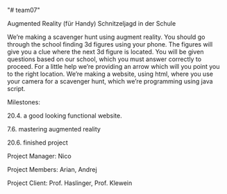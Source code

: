 "# team07"

Augmented Reality (für Handy) Schnitzeljagd in der Schule

We’re making a scavenger hunt using augment reality. You should go through the school finding 3d figures using your phone. The figures will give you a clue where the next 3d figure is located. You will be given questions based on our school, which you must answer correctly to proceed.  For a little help we’re providing an arrow which will you point you to the right location.
We’re making a website, using html,  where you use your camera for a scavenger hunt, which we’re programming using java script.

Milestones:

20.4. a good looking functional website.

7.6. mastering augmented reality

20.6. finished project


Project Manager: Nico

Project Members: Arian, Andrej

Project Client: Prof. Haslinger, Prof. Klewein
